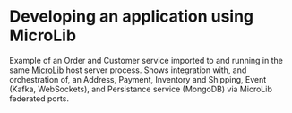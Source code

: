 
# Developing an application using MicroLib

Example of an Order and Customer service imported to and running in the same [MicroLib](https://github.com/module-federation/MicroLib) host server process. Shows integration with, and orchestration of, an Address, Payment, Inventory and Shipping, Event (Kafka, WebSockets), and Persistance service (MongoDB) via MicroLib federated ports.
